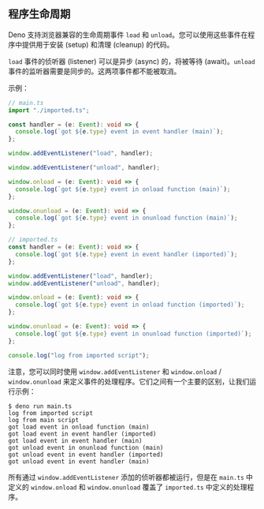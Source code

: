 ## 程序生命周期

Deno 支持浏览器兼容的生命周期事件 `load` 和 `unload`。您可以使用这些事件在程序中提供用于安装 (setup) 和清理 (cleanup) 的代码。

`load` 事件的侦听器 (listener) 可以是异步 (async) 的，将被等待 (await)。`unload` 事件的监听器需要是同步的。这两项事件都不能被取消。

示例：

```ts
// main.ts
import "./imported.ts";

const handler = (e: Event): void => {
  console.log(`got ${e.type} event in event handler (main)`);
};

window.addEventListener("load", handler);

window.addEventListener("unload", handler);

window.onload = (e: Event): void => {
  console.log(`got ${e.type} event in onload function (main)`);
};

window.onunload = (e: Event): void => {
  console.log(`got ${e.type} event in onunload function (main)`);
};

// imported.ts
const handler = (e: Event): void => {
  console.log(`got ${e.type} event in event handler (imported)`);
};

window.addEventListener("load", handler);
window.addEventListener("unload", handler);

window.onload = (e: Event): void => {
  console.log(`got ${e.type} event in onload function (imported)`);
};

window.onunload = (e: Event): void => {
  console.log(`got ${e.type} event in onunload function (imported)`);
};

console.log("log from imported script");
```

注意，您可以同时使用 `window.addEventListener` 和 `window.onload` / `window.onunload` 来定义事件的处理程序。它们之间有一个主要的区别，让我们运行示例：

```shell
$ deno run main.ts
log from imported script
log from main script
got load event in onload function (main)
got load event in event handler (imported)
got load event in event handler (main)
got unload event in onunload function (main)
got unload event in event handler (imported)
got unload event in event handler (main)
```

所有通过 `window.addEventListener` 添加的侦听器都被运行，但是在 `main.ts` 中定义的 `window.onload` 和 `window.onunload` 覆盖了 `imported.ts` 中定义的处理程序。